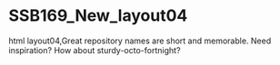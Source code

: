 # SSB169_New_layout04
html layout04,Great repository names are short and memorable. Need inspiration? How about sturdy-octo-fortnight?
